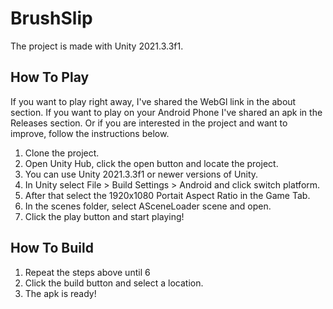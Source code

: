 # BrushSlip

The project is made with Unity 2021.3.3f1. 

## How To Play
If you want to play right away, I've shared the WebGl link in the about section. If you want to play on your Android Phone I've shared an apk in the Releases section. Or if you are interested in the project and want to improve, follow the instructions below.

1. Clone the project.
2. Open Unity Hub, click the open button and locate the project.
3. You can use Unity 2021.3.3f1 or newer versions of Unity.
4. In Unity select File > Build Settings > Android and click switch platform.
5. After that select the 1920x1080 Portait Aspect Ratio in the Game Tab.
6. In the scenes folder, select ASceneLoader scene and open.
7. Click the play button and start playing!

## How To Build
1. Repeat the steps above until 6
2. Click the build button and select a location.
3. The apk is ready!
